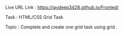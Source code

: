 Live URL Link : https://jaydeep3428.github.io/Fronted/

Task : HTML/CSS Grid Task

Topic : Complete and create one grid task using grid .